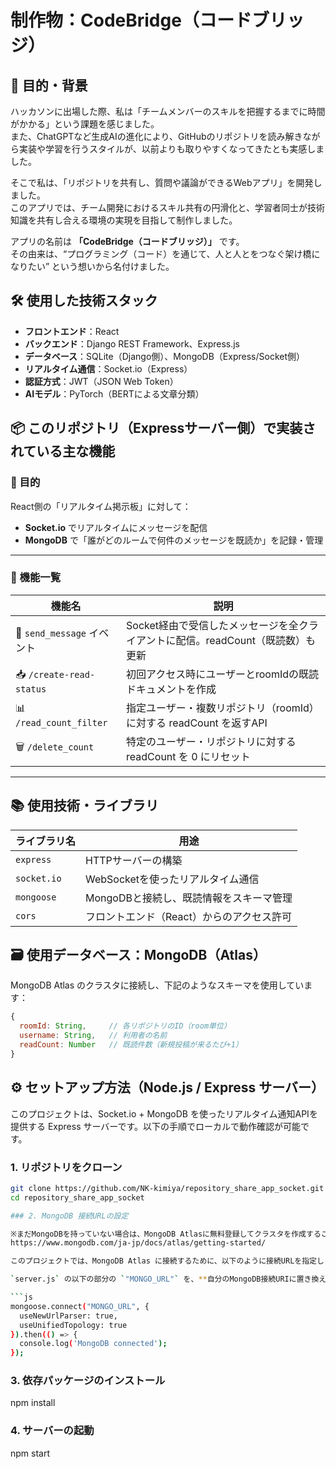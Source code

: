 # 制作物：CodeBridge（コードブリッジ）

## 🎯 目的・背景

ハッカソンに出場した際、私は「チームメンバーのスキルを把握するまでに時間がかかる」という課題を感じました。  
また、ChatGPTなど生成AIの進化により、GitHubのリポジトリを読み解きながら実装や学習を行うスタイルが、以前よりも取りやすくなってきたとも実感しました。

そこで私は、「リポジトリを共有し、質問や議論ができるWebアプリ」を開発しました。  
このアプリでは、チーム開発におけるスキル共有の円滑化と、学習者同士が技術知識を共有し合える環境の実現を目指して制作しました。

アプリの名前は **「CodeBridge（コードブリッジ）」** です。  
その由来は、“プログラミング（コード）を通じて、人と人とをつなぐ架け橋になりたい” という想いから名付けました。

## 🛠 使用した技術スタック

- **フロントエンド**：React  
- **バックエンド**：Django REST Framework、Express.js  
- **データベース**：SQLite（Django側）、MongoDB（Express/Socket側）  
- **リアルタイム通信**：Socket.io（Express）  
- **認証方式**：JWT（JSON Web Token）  
- **AIモデル**：PyTorch（BERTによる文章分類）


## 📦 このリポジトリ（Expressサーバー側）で実装されている主な機能

### 🎯 目的

React側の「リアルタイム掲示板」に対して：

- **Socket.io** でリアルタイムにメッセージを配信  
- **MongoDB** で「誰がどのルームで何件のメッセージを既読か」を記録・管理

---

### 🚀 機能一覧

| 機能名                    | 説明                                                                 |
|---------------------------|----------------------------------------------------------------------|
| 🔌 `send_message` イベント | Socket経由で受信したメッセージを全クライアントに配信。readCount（既読数）も更新 |
| 📥 `/create-read-status`   | 初回アクセス時にユーザーとroomIdの既読ドキュメントを作成                        |
| 📊 `/read_count_filter`    | 指定ユーザー・複数リポジトリ（roomId）に対する readCount を返すAPI             |
| 🗑 `/delete_count`         | 特定のユーザー・リポジトリに対する readCount を 0 にリセット                   |

---

## 📚 使用技術・ライブラリ

| ライブラリ名   | 用途                                        |
|----------------|---------------------------------------------|
| `express`      | HTTPサーバーの構築                          |
| `socket.io`    | WebSocketを使ったリアルタイム通信           |
| `mongoose`     | MongoDBと接続し、既読情報をスキーマ管理     |
| `cors`         | フロントエンド（React）からのアクセス許可  |



## 🗃 使用データベース：MongoDB（Atlas）

MongoDB Atlas のクラスタに接続し、下記のようなスキーマを使用しています：

```js
{
  roomId: String,     // 各リポジトリのID（room単位）
  username: String,   // 利用者の名前
  readCount: Number   // 既読件数（新規投稿が来るたび+1）
}
```



## ⚙️ セットアップ方法（Node.js / Express サーバー）

このプロジェクトは、Socket.io + MongoDB を使ったリアルタイム通知APIを提供する Express サーバーです。以下の手順でローカルで動作確認が可能です。

### 1. リポジトリをクローン

```bash
git clone https://github.com/NK-kimiya/repository_share_app_socket.git
cd repository_share_app_socket

### 2. MongoDB 接続URLの設定

※まだMongoDBを持っていない場合は、MongoDB Atlasに無料登録してクラスタを作成することで接続URIを取得できます。
https://www.mongodb.com/ja-jp/docs/atlas/getting-started/

このプロジェクトでは、MongoDB Atlas に接続するために、以下のように接続URLを指定します。

`server.js` の以下の部分の `"MONGO_URL"` を、**自分のMongoDB接続URIに置き換えてください**：

```js
mongoose.connect("MONGO_URL", {
  useNewUrlParser: true,
  useUnifiedTopology: true
}).then(() => {
  console.log('MongoDB connected');
});
```


### 3. 依存パッケージのインストール
npm install

### 4. サーバーの起動
npm start



